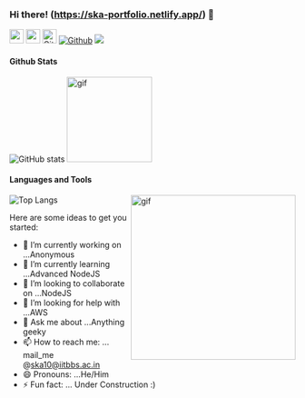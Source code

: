 ### Hi there! (https://ska-portfolio.netlify.app/) 👋

<a href="https://www.linkedin.com/in/shubham-kumar-agrawal-45311b171/"><img src="https://img.shields.io/badge/linkedin-%230077B5.svg?&style=for-the-badge&logo=linkedin&logoColor=white" height="25px"/></a>
<a href="mailto:ska10@iitbbs.ac.in"><img src="https://img.shields.io/badge/gmail-%23D14836.svg?&style=for-the-badge&logo=gmail&logoColor=white" height="25px"/></a>
<img src="https://media.giphy.com/media/du3J3cXyzhj75IOgvA/giphy.gif" alt="Github" height="25" />
  [![Github](https://img.shields.io/github/followers/seeubh5798?label=Follow&style=social)](https://github.com/seeubh5798)
  ![](https://visitor-badge.laobi.icu/badge?page_id=seeubh5798.seeubh5798)
  
#### Github Stats
![GitHub stats](https://github-readme-stats.vercel.app/api?username=seeubh5798&show_icons=true&theme=vue&hide_border=true)
<img src="https://media.giphy.com/media/1fhj2RprUOpqCObj2J/giphy.gif" height="150" alt="gif"/>  

#### Languages and Tools
![Top Langs](https://github-readme-stats.vercel.app/api/top-langs/?username=seeubh5798&theme=vue&hide_border=true&show_icons=true)
<img align="right" alt="gif" src="https://miro.medium.com/max/1360/1*IRGHmiGsa16stedQvIaZfw.gif" height="290">





Here are some ideas to get you started:

- 🔭 I’m currently working on ...Anonymous
- 🌱 I’m currently learning ...Advanced NodeJS
- 👯 I’m looking to collaborate on ...NodeJS
- 🤔 I’m looking for help with ...AWS
- 💬 Ask me about ...Anything geeky
- 📫 How to reach me: ... mail_me @ska10@iitbbs.ac.in
- 😄 Pronouns: ...He/Him
- ⚡ Fun fact: ... Under Construction :)
